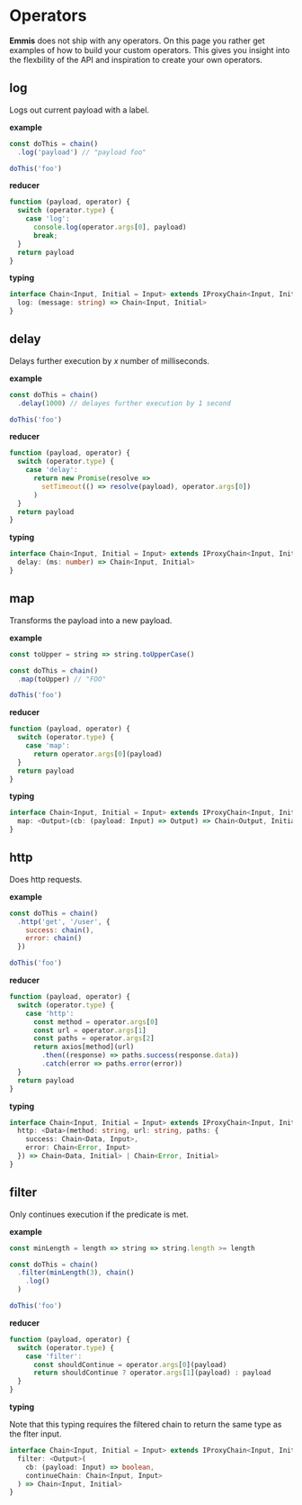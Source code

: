 # Operators

**Emmis** does not ship with any operators. On this page you rather get examples of how to build your custom operators. This gives you insight into the flexbility of the API and inspiration to create your own operators.

## log
Logs out current payload with a label.

**example**
```js
const doThis = chain()
  .log('payload') // "payload foo"

doThis('foo')
```

**reducer**
```js
function (payload, operator) {
  switch (operator.type) {
    case 'log':
      console.log(operator.args[0], payload)
      break;
  }
  return payload
}
```

**typing**
```typescript
interface Chain<Input, Initial = Input> extends IProxyChain<Input, Initial> {
  log: (message: string) => Chain<Input, Initial>
}
```

## delay
Delays further execution by *x* number of milliseconds.

**example**
```js
const doThis = chain()
  .delay(1000) // delayes further execution by 1 second

doThis('foo')
```

**reducer**
```js
function (payload, operator) {
  switch (operator.type) {
    case 'delay':
      return new Promise(resolve =>
        setTimeout(() => resolve(payload), operator.args[0])
      )
  }
  return payload
}
```

**typing**
```typescript
interface Chain<Input, Initial = Input> extends IProxyChain<Input, Initial> {
  delay: (ms: number) => Chain<Input, Initial>
}
```

## map
Transforms the payload into a new payload.

**example**
```js
const toUpper = string => string.toUpperCase()

const doThis = chain()
  .map(toUpper) // "FOO"

doThis('foo')
```

**reducer**
```js
function (payload, operator) {
  switch (operator.type) {
    case 'map':
      return operator.args[0](payload)
  }
  return payload
}
```

**typing**
```typescript
interface Chain<Input, Initial = Input> extends IProxyChain<Input, Initial> {
  map: <Output>(cb: (payload: Input) => Output) => Chain<Output, Initial>
}
```

## http
Does http requests.

**example**
```js
const doThis = chain()
  .http('get', '/user', {
    success: chain(),
    error: chain()
  })

doThis('foo')
```

**reducer**
```js
function (payload, operator) {
  switch (operator.type) {
    case 'http':
      const method = operator.args[0]
      const url = operator.args[1]
      const paths = operator.args[2]
      return axios[method](url)
        .then((response) => paths.success(response.data))
        .catch(error => paths.error(error))
  }
  return payload
}
```

**typing**
```typescript
interface Chain<Input, Initial = Input> extends IProxyChain<Input, Initial> {
  http: <Data>(method: string, url: string, paths: {
    success: Chain<Data, Input>,
    error: Chain<Error, Input>
  }) => Chain<Data, Initial> | Chain<Error, Initial>
}
```

## filter
Only continues execution if the predicate is met.

**example**
```js
const minLength = length => string => string.length >= length

const doThis = chain()
  .filter(minLength(3), chain()
    .log()
  )

doThis('foo')
```

**reducer**
```js
function (payload, operator) {
  switch (operator.type) {
    case 'filter':
      const shouldContinue = operator.args[0](payload)
      return shouldContinue ? operator.args[1](payload) : payload
  }
}
```

**typing**

Note that this typing requires the filtered chain to return the same type as the flter input.

```typescript
interface Chain<Input, Initial = Input> extends IProxyChain<Input, Initial> {
  filter: <Output>(
    cb: (payload: Input) => boolean,
    continueChain: Chain<Input, Input>
  ) => Chain<Input, Initial>
}
```